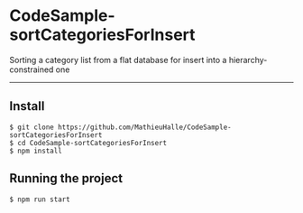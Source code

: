 # CodeSample-sortCategoriesForInsert

Sorting a category list from a flat database for insert into a hierarchy-constrained one

---

## Install

    $ git clone https://github.com/MathieuHalle/CodeSample-sortCategoriesForInsert
    $ cd CodeSample-sortCategoriesForInsert
    $ npm install

## Running the project

    $ npm run start
